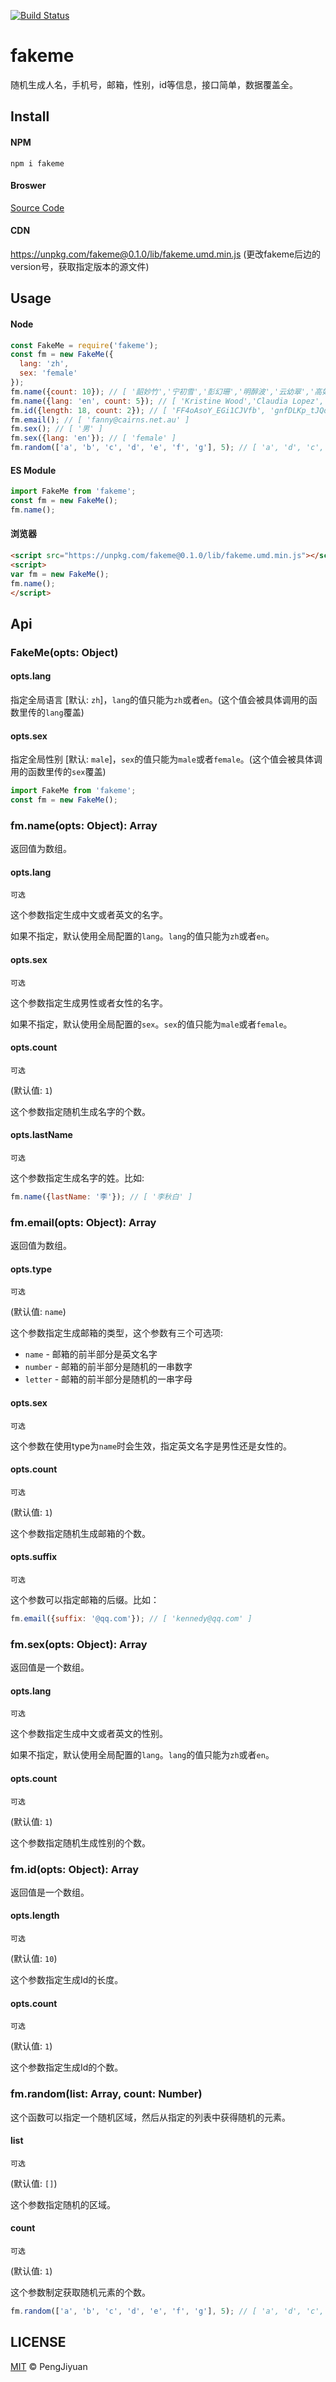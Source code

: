 [![Build Status](https://travis-ci.org/PengJiyuan/fakeme.svg?branch=master)](https://travis-ci.org/PengJiyuan/fakeme)

# fakeme
随机生成人名，手机号，邮箱，性别，id等信息，接口简单，数据覆盖全。

## Install

#### NPM

`npm i fakeme`

#### Broswer

[Source Code](https://github.com/PengJiyuan/fakeme/blob/master/lib/fakeme.umd.min.js)

#### CDN

https://unpkg.com/fakeme@0.1.0/lib/fakeme.umd.min.js (更改fakeme后边的version号，获取指定版本的源文件)

## Usage

#### Node

```javascript
const FakeMe = require('fakeme');
const fm = new FakeMe({
  lang: 'zh',
  sex: 'female'
});
fm.name({count: 10}); // [ '韶妙竹','宁初雪','彭幻珊','明醉波','云幼翠','高如曼','杨涵雁','吴青亦','孔之柔','红元菱' ]
fm.name({lang: 'en', count: 5}); // [ 'Kristine Wood','Claudia Lopez','Annabelle Griffin','Greta Simmons','Sonia Walker' ]
fm.id({length: 18, count: 2}); // [ 'FF4oAsoY_EGi1CJVfb', 'gnfDLKp_tJQd_NyQiK' ]
fm.email(); // [ 'fanny@cairns.net.au' ]
fm.sex(); // [ '男' ]
fm.sex({lang: 'en'}); // [ 'female' ]
fm.random(['a', 'b', 'c', 'd', 'e', 'f', 'g'], 5); // [ 'a', 'd', 'c', 'c', 'd' ]
```

#### ES Module

```javascript
import FakeMe from 'fakeme';
const fm = new FakeMe();
fm.name();
```

#### 浏览器

```html
<script src="https://unpkg.com/fakeme@0.1.0/lib/fakeme.umd.min.js"></script>
<script>
var fm = new FakeMe();
fm.name();
</script>
```

## Api

### FakeMe(opts: Object)

#### opts.lang

指定全局语言 [默认: `zh`]，`lang`的值只能为`zh`或者`en`。(这个值会被具体调用的函数里传的`lang`覆盖)

#### opts.sex

指定全局性别 [默认: `male`]，`sex`的值只能为`male`或者`female`。(这个值会被具体调用的函数里传的`sex`覆盖)

```javascript
import FakeMe from 'fakeme';
const fm = new FakeMe();
```

### fm.name(opts: Object): Array

返回值为数组。

#### opts.lang

`可选`

这个参数指定生成中文或者英文的名字。

如果不指定，默认使用全局配置的`lang`。`lang`的值只能为`zh`或者`en`。

#### opts.sex

`可选`

这个参数指定生成男性或者女性的名字。

如果不指定，默认使用全局配置的`sex`。`sex`的值只能为`male`或者`female`。

#### opts.count

`可选`

(默认值: `1`)

这个参数指定随机生成名字的个数。

#### opts.lastName

`可选`

这个参数指定生成名字的姓。比如:

```javascript
fm.name({lastName: '李'}); // [ '李秋白' ]
```

### fm.email(opts: Object): Array

返回值为数组。

#### opts.type

`可选`

(默认值: `name`)

这个参数指定生成邮箱的类型，这个参数有三个可选项:

  * `name` - 邮箱的前半部分是英文名字
  * `number` - 邮箱的前半部分是随机的一串数字
  * `letter` - 邮箱的前半部分是随机的一串字母

#### opts.sex

`可选`

这个参数在使用type为`name`时会生效，指定英文名字是男性还是女性的。

#### opts.count

`可选`

(默认值: `1`)

这个参数指定随机生成邮箱的个数。

#### opts.suffix

`可选`

这个参数可以指定邮箱的后缀。比如：

```javascript
fm.email({suffix: '@qq.com'}); // [ 'kennedy@qq.com' ]
```

### fm.sex(opts: Object): Array

返回值是一个数组。

#### opts.lang

`可选`

这个参数指定生成中文或者英文的性别。

如果不指定，默认使用全局配置的`lang`。`lang`的值只能为`zh`或者`en`。

#### opts.count

`可选`

(默认值: `1`)

这个参数指定随机生成性别的个数。

### fm.id(opts: Object): Array

返回值是一个数组。

#### opts.length

`可选`

(默认值: `10`)

这个参数指定生成Id的长度。

#### opts.count

`可选`

(默认值: `1`)

这个参数指定生成Id的个数。

### fm.random(list: Array, count: Number)

这个函数可以指定一个随机区域，然后从指定的列表中获得随机的元素。

#### list

`可选`

(默认值: `[]`)

这个参数指定随机的区域。

#### count

`可选`

(默认值: `1`)

这个参数制定获取随机元素的个数。

```javascript
fm.random(['a', 'b', 'c', 'd', 'e', 'f', 'g'], 5); // [ 'a', 'd', 'c', 'c', 'd' ]
```

## LICENSE

[MIT](./LICENSE) © PengJiyuan

